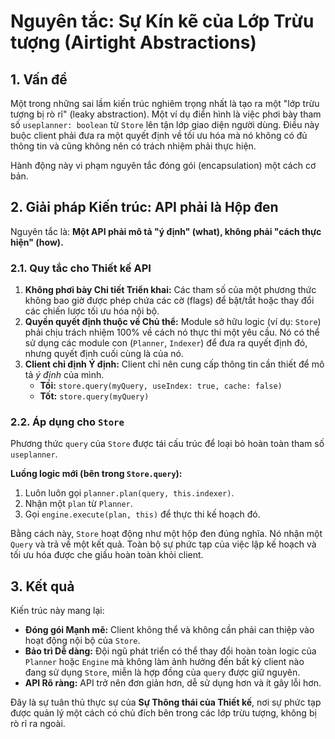 # Nguyên tắc: Sự Kín kẽ của Lớp Trừu tượng (Airtight Abstractions)

## 1. Vấn đề

Một trong những sai lầm kiến trúc nghiêm trọng nhất là tạo ra một "lớp trừu tượng bị rò rỉ" (leaky abstraction). Một ví dụ điển hình là việc phơi bày tham số `useplanner: boolean` từ `Store` lên tận lớp giao diện người dùng. Điều này buộc client phải đưa ra một quyết định về tối ưu hóa mà nó không có đủ thông tin và cũng không nên có trách nhiệm phải thực hiện.

Hành động này vi phạm nguyên tắc đóng gói (encapsulation) một cách cơ bản.

## 2. Giải pháp Kiến trúc: API phải là Hộp đen

Nguyên tắc là: **Một API phải mô tả "ý định" (what), không phải "cách thực hiện" (how).**

### 2.1. Quy tắc cho Thiết kế API

1.  **Không phơi bày Chi tiết Triển khai:** Các tham số của một phương thức không bao giờ được phép chứa các cờ (flags) để bật/tắt hoặc thay đổi các chiến lược tối ưu hóa nội bộ.
2.  **Quyền quyết định thuộc về Chủ thể:** Module sở hữu logic (ví dụ: `Store`) phải chịu trách nhiệm 100% về cách nó thực thi một yêu cầu. Nó có thể sử dụng các module con (`Planner`, `Indexer`) để đưa ra quyết định đó, nhưng quyết định cuối cùng là của nó.
3.  **Client chỉ định Ý định:** Client chỉ nên cung cấp thông tin cần thiết để mô tả *ý định* của mình.
    *   **Tồi:** `store.query(myQuery, useIndex: true, cache: false)`
    *   **Tốt:** `store.query(myQuery)`

### 2.2. Áp dụng cho `Store`

Phương thức `query` của `Store` được tái cấu trúc để loại bỏ hoàn toàn tham số `useplanner`.

**Luồng logic mới (bên trong `Store.query`):**
1.  Luôn luôn gọi `planner.plan(query, this.indexer)`.
2.  Nhận một `plan` từ `Planner`.
3.  Gọi `engine.execute(plan, this)` để thực thi kế hoạch đó.

Bằng cách này, `Store` hoạt động như một hộp đen đúng nghĩa. Nó nhận một `Query` và trả về một kết quả. Toàn bộ sự phức tạp của việc lập kế hoạch và tối ưu hóa được che giấu hoàn toàn khỏi client.

## 3. Kết quả

Kiến trúc này mang lại:
- **Đóng gói Mạnh mẽ:** Client không thể và không cần phải can thiệp vào hoạt động nội bộ của `Store`.
- **Bảo trì Dễ dàng:** Đội ngũ phát triển có thể thay đổi hoàn toàn logic của `Planner` hoặc `Engine` mà không làm ảnh hưởng đến bất kỳ client nào đang sử dụng `Store`, miễn là hợp đồng của `query` được giữ nguyên.
- **API Rõ ràng:** API trở nên đơn giản hơn, dễ sử dụng hơn và ít gây lỗi hơn.

Đây là sự tuân thủ thực sự của **Sự Thông thái của Thiết kế**, nơi sự phức tạp được quản lý một cách có chủ đích bên trong các lớp trừu tượng, không bị rò rỉ ra ngoài.